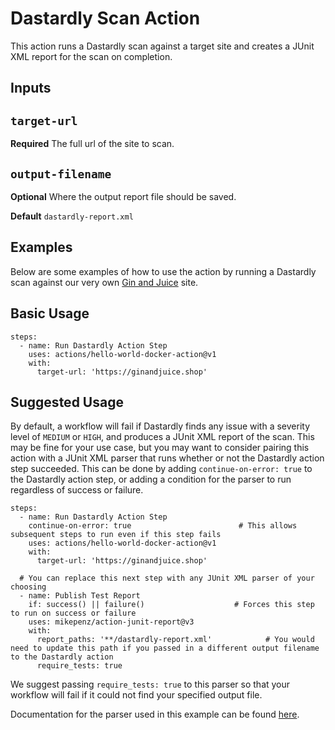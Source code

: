 # Dastardly Scan Action

This action runs a Dastardly scan against a target site and creates a JUnit XML report for the scan on completion.

## Inputs

## `target-url`

**Required** The full url of the site to scan.

## `output-filename`

**Optional** Where the output report file should be saved.

**Default** `dastardly-report.xml`

## Examples
Below are some examples of how to use the action by running a Dastardly scan against our very own [Gin and Juice](https://ginandjuice.shop) site.

## Basic Usage
```
steps:
  - name: Run Dastardly Action Step
    uses: actions/hello-world-docker-action@v1
    with:
      target-url: 'https://ginandjuice.shop'
```

## Suggested Usage
By default, a workflow will fail if Dastardly finds any issue with a severity level of `MEDIUM` or `HIGH`, and produces a JUnit XML report of the scan. This may be fine for your
use case, but you may want to consider pairing this action with a JUnit XML parser that runs whether or not the Dastardly action step succeeded. This can be done by adding
`continue-on-error: true` to the Dastardly action step, or adding a condition for the parser to run regardless of success or failure.

```
steps:
  - name: Run Dastardly Action Step
    continue-on-error: true                        # This allows subsequent steps to run even if this step fails
    uses: actions/hello-world-docker-action@v1
    with:
      target-url: 'https://ginandjuice.shop'

  # You can replace this next step with any JUnit XML parser of your choosing
  - name: Publish Test Report
    if: success() || failure()                    # Forces this step to run on success or failure
    uses: mikepenz/action-junit-report@v3
    with:
      report_paths: '**/dastardly-report.xml'            # You would need to update this path if you passed in a different output filename to the Dastardly action
      require_tests: true
```

We suggest passing `require_tests: true` to this parser so that your workflow will fail if it could not find your specified output file.


Documentation for the parser used in this example can be found [here](https://github.com/marketplace/actions/junit-report-action).